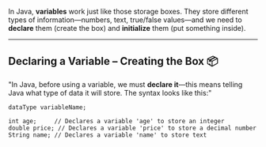 In Java, **variables** work just like those storage boxes. They store different types of information—numbers, text, true/false values—and we need to **declare** them (create the box) and **initialize** them (put something inside).

---

## **Declaring a Variable – Creating the Box 📦**

"In Java, before using a variable, we must **declare it**—this means telling Java what type of data it will store. The syntax looks like this:"

```
dataType variableName;
```

```jshelllanguage
int age;     // Declares a variable 'age' to store an integer
double price; // Declares a variable 'price' to store a decimal number
String name; // Declares a variable 'name' to store text
```
